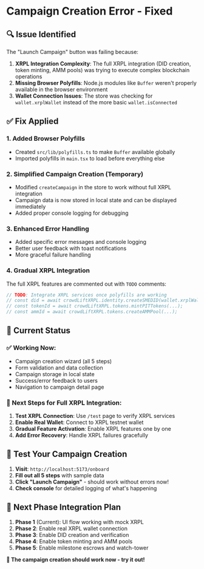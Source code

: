 # Campaign Creation Error - Fixed

## 🔍 **Issue Identified**
The "Launch Campaign" button was failing because:

1. **XRPL Integration Complexity**: The full XRPL integration (DID creation, token minting, AMM pools) was trying to execute complex blockchain operations
2. **Missing Browser Polyfills**: Node.js modules like `Buffer` weren't properly available in the browser environment
3. **Wallet Connection Issues**: The store was checking for `wallet.xrplWallet` instead of the more basic `wallet.isConnected`

## ✅ **Fix Applied**

### 1. **Added Browser Polyfills**
- Created `src/lib/polyfills.ts` to make `Buffer` available globally
- Imported polyfills in `main.tsx` to load before everything else

### 2. **Simplified Campaign Creation (Temporary)**
- Modified `createCampaign` in the store to work without full XRPL integration
- Campaign data is now stored in local state and can be displayed immediately
- Added proper console logging for debugging

### 3. **Enhanced Error Handling**
- Added specific error messages and console logging
- Better user feedback with toast notifications
- More graceful failure handling

### 4. **Gradual XRPL Integration**
The full XRPL features are commented out with `TODO` comments:
```typescript
// TODO: Integrate XRPL services once polyfills are working
// const did = await crowdLiftXRPL.identity.createSMEDID(wallet.xrplWallet, kycData);
// const tokenId = await crowdLiftXRPL.tokens.mintPITTokens(...);
// const ammId = await crowdLiftXRPL.tokens.createAMMPool(...);
```

## 🎯 **Current Status**

### **✅ Working Now:**
- Campaign creation wizard (all 5 steps)
- Form validation and data collection
- Campaign storage in local state
- Success/error feedback to users
- Navigation to campaign detail page

### **🔧 Next Steps for Full XRPL Integration:**
1. **Test XRPL Connection**: Use `/test` page to verify XRPL services
2. **Enable Real Wallet**: Connect to XRPL testnet wallet
3. **Gradual Feature Activation**: Enable XRPL features one by one
4. **Add Error Recovery**: Handle XRPL failures gracefully

## 🚀 **Test Your Campaign Creation**

1. **Visit**: `http://localhost:5173/onboard`
2. **Fill out all 5 steps** with sample data
3. **Click "Launch Campaign"** - should work without errors now!
4. **Check console** for detailed logging of what's happening

## 🔄 **Next Phase Integration Plan**

1. **Phase 1** (Current): UI flow working with mock XRPL
2. **Phase 2**: Enable real XRPL wallet connection
3. **Phase 3**: Enable DID creation and verification
4. **Phase 4**: Enable token minting and AMM pools
5. **Phase 5**: Enable milestone escrows and watch-tower

**🎉 The campaign creation should work now - try it out!** 